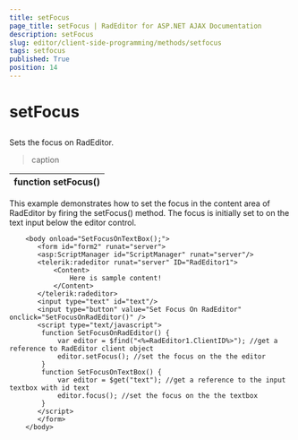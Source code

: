 ```yaml
---
title: setFocus
page_title: setFocus | RadEditor for ASP.NET AJAX Documentation
description: setFocus
slug: editor/client-side-programming/methods/setfocus
tags: setfocus
published: True
position: 14
---
```


# setFocus



## 

Sets the focus on RadEditor.


>caption  

|  **function**  **setFocus()**  |
| ------ |

This example demonstrates how to set the focus in the content area of RadEditor by firing the setFocus() method. The focus is initially set to on the text input below the editor control.

````ASPNET
	<body onload="SetFocusOnTextBox();">
	   <form id="form2" runat="server">
	   <asp:ScriptManager id="ScriptManager" runat="server"/>                              
	   <telerik:radeditor runat="server" ID="RadEditor1">
	       <Content>
	           Here is sample content!
	       </Content>
	   </telerik:radeditor>
	   <input type="text" id="text"/>
	   <input type="button" value="Set Focus On RadEditor" onclick="SetFocusOnRadEditor()" />
	   <script type="text/javascript">
	   	function SetFocusOnRadEditor() {
	   		var editor = $find("<%=RadEditor1.ClientID%>"); //get a reference to RadEditor client object
	   		editor.setFocus(); //set the focus on the the editor
	   	}
	   	function SetFocusOnTextBox() {
	   		var editor = $get("text"); //get a reference to the input textbox with id text
	   		editor.focus(); //set the focus on the the textbox
	   	}
	   </script>
	   </form>
	</body> 	
````



